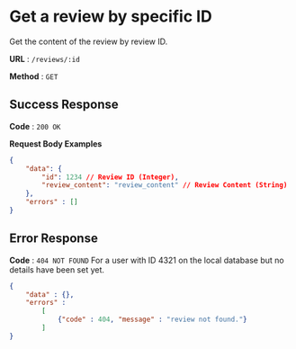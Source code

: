 # Get a review by specific ID

Get the content of the review by review ID.

**URL** : `/reviews/:id`

**Method** : `GET`

## Success Response

**Code** : `200 OK`

**Request Body Examples**


```json
{
    "data": {
        "id": 1234 // Review ID (Integer),
        "review_content": "review_content" // Review Content (String)
    },
    "errors" : []
}
```

## Error Response

**Code** : `404 NOT FOUND`
For a user with ID 4321 on the local database but no details have been set yet.

```json
{
    "data" : {},
    "errors" : 
        [
            {"code" : 404, "message" : "review not found."}
        ]
}
```
